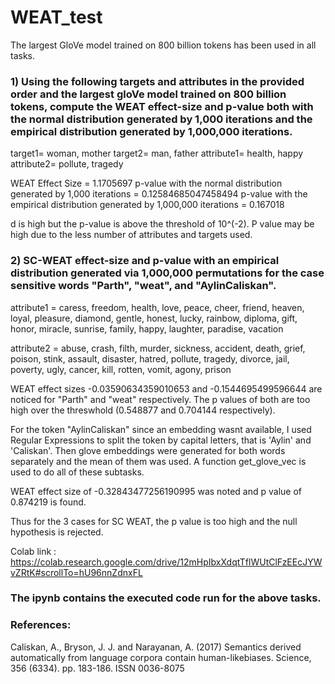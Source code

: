# WEAT_test

The largest GloVe model trained on 800 billion tokens has been used in all tasks.

### 1) Using the following targets and attributes in the provided order and the largest gloVe model trained on 800 billion tokens, compute the WEAT effect-size and p-value both with the normal distribution generated by 1,000 iterations and the empirical distribution generated by 1,000,000 iterations.

target1= woman, mother
target2= man, father
attribute1= health, happy
attribute2= pollute, tragedy

WEAT Effect Size = 1.1705697
p-value with the normal distribution generated by 1,000 iterations = 0.12584685047458494
p-value with the empirical distribution generated by 1,000,000 iterations = 0.167018

d is high but the p-value is above the threshold of 10^(-2). P value may be high due to the less number of attributes and targets used.

### 2) SC-WEAT effect-size and p-value with an empirical distribution generated via 1,000,000 permutations for the case sensitive words "Parth", "weat", and "AylinCaliskan".

attribute1 = caress, freedom, health, love, peace, cheer, friend, heaven, loyal, pleasure, diamond, gentle, honest, lucky, rainbow, diploma, gift, honor, miracle, sunrise, family, happy, laughter, paradise, vacation

attribute2 = abuse, crash, filth, murder, sickness, accident, death, grief, poison, stink, assault, disaster, hatred, pollute, tragedy, divorce, jail, poverty, ugly, cancer, kill, rotten, vomit, agony, prison

WEAT effect sizes -0.03590634359010653 and -0.1544695499596644 are noticed for "Parth" and "weat" respectively. The p values of both are too high over the threswhold (0.548877 and 0.704144 respectively).

For the token "AylinCaliskan" since an embedding wasnt available, I used Regular Expressions to split the token by capital letters, that is 'Aylin' and 'Caliskan'. Then glove embeddings were generated for both words separately and the mean of them was used. A function get_glove_vec is used to do all of these subtasks.

WEAT effect size of -0.32843477256190995 was noted and p value of 0.874219 is found.

Thus for the 3 cases for SC WEAT, the p value is too high and the null hypothesis is rejected.

Colab link :  https://colab.research.google.com/drive/12mHpIbxXdqtTflWUtClFzEEcJYWvZRtK#scrollTo=hU96nnZdnxFL
### The ipynb contains the executed code run for the above tasks.

### References: 

Caliskan, A., Bryson, J. J. and Narayanan, A. (2017) Semantics derived automatically from language corpora contain human-likebiases. Science, 356 (6334). pp. 183-186. ISSN 0036-8075

